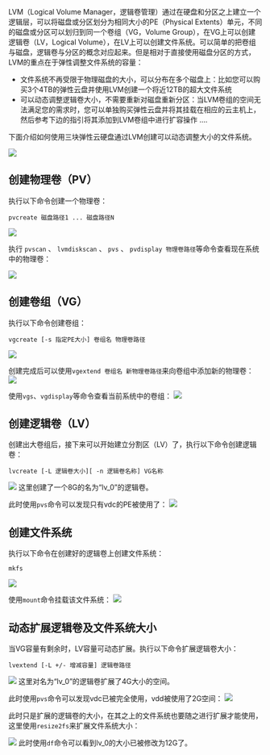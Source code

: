LVM（Logical Volume Manager，逻辑卷管理）通过在硬盘和分区之上建立一个逻辑层，可以将磁盘或分区划分为相同大小的PE（Physical Extents）单元，不同的磁盘或分区可以划归到同一个卷组（VG，Volume Group），在VG上可以创建逻辑卷（LV，Logical Volume），在LV上可以创建文件系统。可以简单的把卷组与磁盘，逻辑卷与分区的概念对应起来。但是相对于直接使用磁盘分区的方式，LVM的重点在于弹性调整文件系统的容量：

- 文件系统不再受限于物理磁盘的大小，可以分布在多个磁盘上：比如您可以购买3个4TB的弹性云盘并使用LVM创建一个将近12TB的超大文件系统
- 可以动态调整逻辑卷大小，不需要重新对磁盘重新分区：当LVM卷组的空间无法满足您的需求时，您可以单独购买弹性云盘并将其挂载在相应的云主机上，然后参考下边的指引将其添加到LVM卷组中进行扩容操作
....

下面介绍如何使用三块弹性云硬盘通过LVM创建可以动态调整大小的文件系统。

![](https://mccdn.qcloud.com/static/img/a22b0e07c2430684faedc44a9bf3f2c2/image.png)

## 创建物理卷（PV）
执行以下命令创建一个物理卷：

```
pvcreate 磁盘路径1 ... 磁盘路径N
```

![](https://mccdn.qcloud.com/static/img/6bda1d27a97c2bc4a2f6ecc12d5ce407/image.png)

执行 `pvscan` 、 `lvmdiskscan` 、 `pvs` 、 `pvdisplay 物理卷路径`等命令查看现在系统中的物理卷：

![](https://mccdn.qcloud.com/static/img/89b9329aee52edbd46098da4d8eba8c8/image.png)

## 创建卷组（VG）
执行以下命令创建卷组：

```
vgcreate [-s 指定PE大小] 卷组名 物理卷路径
```
![](https://mccdn.qcloud.com/static/img/b6bef868d56920544969fb3de29278a9/image.png)

创建完成后可以使用`vgextend 卷组名 新物理卷路径`来向卷组中添加新的物理卷：
![](https://mccdn.qcloud.com/static/img/5a6e292aa42c06da83faeafb64ff4634/image.png)

使用`vgs`、`vgdisplay`等命令查看当前系统中的卷组：
![](https://mccdn.qcloud.com/static/img/a5939970bb877134961aa57cac492082/image.png)

## 创建逻辑卷（LV）
创建出大卷组后，接下来可以开始建立分割区（LV）了，执行以下命令创建逻辑卷：

```
lvcreate [-L 逻辑卷大小][ -n 逻辑卷名称] VG名称
```
![](https://mccdn.qcloud.com/static/img/6a333909caf1197979f433b5144725ea/image.png)
这里创建了一个8G的名为“lv_0”的逻辑卷。

此时使用`pvs`命令可以发现只有vdc的PE被使用了：
![](https://mccdn.qcloud.com/static/img/0de6857e273bf94736e601d691aff855/image.png)

## 创建文件系统
执行以下命令在创建好的逻辑卷上创建文件系统：

```
mkfs
```

![](https://mccdn.qcloud.com/static/img/910be0713d9e6a216d5a114ab6cae5d4/image.png)

使用`mount`命令挂载该文件系统：
![](https://mccdn.qcloud.com/static/img/72f94b557077a76cbbf6dffe95bbc994/image.png)

## 动态扩展逻辑卷及文件系统大小
当VG容量有剩余时，LV容量可动态扩展。执行以下命令扩展逻辑卷大小：

```
lvextend [-L +/- 增减容量] 逻辑卷路径
```

![](https://mccdn.qcloud.com/static/img/a56f7ab937831f3bef2ba68962a543fc/image.png)
这里对名为“lv_0”的逻辑卷扩展了4G大小的空间。

此时使用`pvs`命令可以发现vdc已被完全使用，vdd被使用了2G空间：
![](https://mccdn.qcloud.com/static/img/59a3c0ce8fa6c004144eb2c8ea8d12cc/image.png)

此时只是扩展的逻辑卷的大小，在其之上的文件系统也要随之进行扩展才能使用，这里使用`resize2fs`来扩展文件系统大小：

![](https://mccdn.qcloud.com/static/img/3b39782a7826c8c262f1500d083682ce/image.png)
此时使用`df`命令可以看到lv_0的大小已被修改为12G了。
